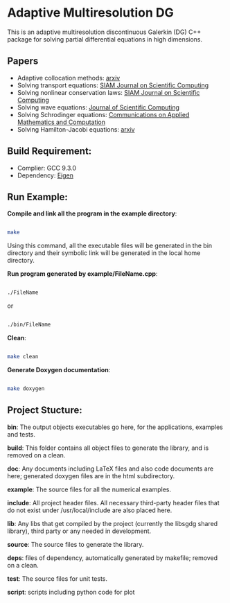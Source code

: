 # Adaptive Multiresolution DG

This is an adaptive multiresolution discontinuous Galerkin (DG) C++ package for solving partial differential equations in high dimensions.

  

## Papers

- Adaptive collocation methods: [arxiv](https://arxiv.org/abs/1912.03982)
- Solving transport equations: [SIAM Journal on Scientific Computing](https://epubs.siam.org/doi/abs/10.1137/16M1083190)
- Solving nonlinear conservation laws: [SIAM Journal on Scientific Computing](https://epubs.siam.org/doi/abs/10.1137/19M126565X)
- Solving wave equations: [Journal of Scientific Computing](https://link.springer.com/article/10.1007%2Fs10915-020-01322-w)
- Solving Schrodinger equations: [Communications on Applied Mathematics and Computation](https://arxiv.org/abs/2007.01471)
- Solving Hamilton-Jacobi equations: [arxiv](https://arxiv.org/abs/2006.05250)



## Build Requirement:

- Complier: GCC 9.3.0
- Dependency: [Eigen](https://eigen.tuxfamily.org/index.php?title=Main_Page)
  

## Run Example:

  

**Compile and link all the program in the example directory**:

  

```sh

make

```

Using this command, all the executable files will be generated in the bin directory and their symbolic link will be generated in the local home directory.

  

**Run program generated by example/FileName.cpp**:

  

```sh

./FileName

```

or

```sh

./bin/FileName

```

  

**Clean**:

  

```sh

make clean

```

  

**Generate Doxygen documentation**:

```sh

make doxygen

```

  

## Project Stucture:

  

**bin**: The output objects executables go here, for the applications, examples and tests.

  

**build**: This folder contains all object files to generate the library, and is removed on a clean.

  

**doc**: Any documents including LaTeX files and also code documents are here; generated doxygen files are in the html subdirectory.

  

**example**: The source files for all the numerical examples.

  

**include**: All project header files. All necessary third-party header files that do not exist under /usr/local/include are also placed here.

  

**lib**: Any libs that get compiled by the project (currently the libsgdg shared library), third party or any needed in development.

  

**source**: The source files to generate the library.

  

**deps**: files of dependency, automatically generated by makefile; removed on a clean.

  

**test**: The source files for unit tests.

  

**script**: scripts including python code for plot
